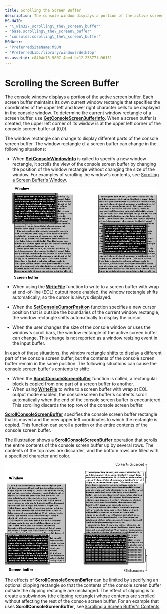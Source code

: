 ```yaml
---
title: Scrolling the Screen Buffer
description: The console window displays a portion of the active screen buffer.
MS-HAID:
- '\_win32\_scrolling\_the\_screen\_buffer'
- 'base.scrolling\_the\_screen\_buffer'
- 'consoles.scrolling\_the\_screen\_buffer'
MSHAttr:
- 'PreferredSiteName:MSDN'
- 'PreferredLib:/library/windows/desktop'
ms.assetid: c8404e78-9807-4bed-bc12-25377fa96151
---
```


# Scrolling the Screen Buffer


The console window displays a portion of the active screen buffer. Each screen buffer maintains its own current window rectangle that specifies the coordinates of the upper left and lower right character cells to be displayed in the console window. To determine the current window rectangle of a screen buffer, use [**GetConsoleScreenBufferInfo**](getconsolescreenbufferinfo.md). When a screen buffer is created, the upper left corner of its window is at the upper left corner of the console screen buffer at (0,0).

The window rectangle can change to display different parts of the console screen buffer. The window rectangle of a screen buffer can change in the following situations:

-   When [**SetConsoleWindowInfo**](setconsolewindowinfo.md) is called to specify a new window rectangle, it scrolls the view of the console screen buffer by changing the position of the window rectangle without changing the size of the window. For examples of scrolling the window's contents, see [Scrolling a Screen Buffer's Window](scrolling-a-screen-buffer-s-window.md).

    ![screen buffer window](images/cscon-01.png)

-   When using the [**WriteFile**](https://msdn.microsoft.com/library/windows/desktop/aa365747) function to write to a screen buffer with wrap at end-of-line (EOL) output mode enabled, the window rectangle shifts automatically, so the cursor is always displayed.
-   When the [**SetConsoleCursorPosition**](setconsolecursorposition.md) function specifies a new cursor position that is outside the boundaries of the current window rectangle, the window rectangle shifts automatically to display the cursor.
-   When the user changes the size of the console window or uses the window's scroll bars, the window rectangle of the active screen buffer can change. This change is not reported as a window resizing event in the input buffer.

In each of these situations, the window rectangle shifts to display a different part of the console screen buffer, but the contents of the console screen buffer remain in the same position. The following situations can cause the console screen buffer's contents to shift:

-   When the [**ScrollConsoleScreenBuffer**](scrollconsolescreenbuffer.md) function is called, a rectangular block is copied from one part of a screen buffer to another.
-   When using [**WriteFile**](https://msdn.microsoft.com/library/windows/desktop/aa365747) to write to a screen buffer with wrap at EOL output mode enabled, the console screen buffer's contents scroll automatically when the end of the console screen buffer is encountered. This scrolling discards the top row of the console screen buffer.

[**ScrollConsoleScreenBuffer**](scrollconsolescreenbuffer.md) specifies the console screen buffer rectangle that is moved and the new upper left coordinates to which the rectangle is copied. This function can scroll a portion or the entire contents of the console screen buffer.

The illustration shows a [**ScrollConsoleScreenBuffer**](scrollconsolescreenbuffer.md) operation that scrolls the entire contents of the console screen buffer up by several rows. The contents of the top rows are discarded, and the bottom rows are filled with a specified character and color.

![screen buffer window](images/cscon-02.png)

The effects of [**ScrollConsoleScreenBuffer**](scrollconsolescreenbuffer.md) can be limited by specifying an optional clipping rectangle so that the contents of the console screen buffer outside the clipping rectangle are unchanged. The effect of clipping is to create a subwindow (the clipping rectangle) whose contents are scrolled without affecting the rest of the console screen buffer. For an example that uses **ScrollConsoleScreenBuffer**, see [Scrolling a Screen Buffer's Contents](scrolling-a-screen-buffer-s-contents.md).

 

 




